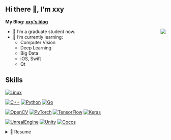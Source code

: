<!--
 * @Author: xxy
 * @Date: 2021-10-12 16:15:51
 * @Description: 
-->
## Hi there 👋, I'm xxy

**My Blog: [xxy's blog](https://xxy.im)** 

<a href="#"><img align='right' src="https://github-readme-stats.vercel.app/api?username=xxy-im&show_icons=true&count_private=true&theme=dark"></a>

<!--
**xxy-im/xxy-im** is a ✨ _special_ ✨ repository because its `README.md` (this file) appears on your GitHub profile.

Here are some ideas to get you started:

- 🔭 I’m currently working on ...
- 🌱 I’m currently learning ...
- 👯 I’m looking to collaborate on ...
- 🤔 I’m looking for help with ...
- 💬 Ask me about ...
- 📫 How to reach me: ...
- 😄 Pronouns: ...
- ⚡ Fun fact: ...
-->
- 🔭 I’m a graduate student now.
- 🌱 I’m currently learning:  
  - Computer Vision
  - Deep Learning
  - Big Data
  - iOS, Swift
  - Qt
  
  

## Skills
[![Linux](https://img.shields.io/badge/Linux-FCC624?style=for-the-badge&logo=linux&logoColor=black)](https://github.com/torvalds/linux)

[![C++](https://img.shields.io/badge/C%2B%2B-00599C?style=for-the-badge&logo=c%2B%2B&logoColor=white)](https://www.cplusplus.com)
[![Python](https://img.shields.io/badge/python-%2314354C.svg?style=for-the-badge&logo=python&logoColor=white)](https://github.com/python/cpython)
[![Go](https://img.shields.io/badge/go-%2300ADD8.svg?style=for-the-badge&logo=go&logoColor=white)](https://github.com/golang/go)

[![OpenCV](https://img.shields.io/badge/OpenCV-5C3EE8?style=for-the-badge&logo=OpenCV&logoColor=white)](https://opencv.org)
[![PyTorch](https://img.shields.io/badge/PyTorch-EE4C2C?style=for-the-badge&logo=PyTorch&logoColor=white)](https://github.com/pytorch/pytorch)
[![TensorFlow](https://img.shields.io/badge/TensorFlow-FF6F00?style=for-the-badge&logo=TensorFlow&logoColor=white)](https://github.com/tensorflow)
[![Keras](https://img.shields.io/badge/Keras-D00000?style=for-the-badge&logo=Keras&logoColor=white)](https://github.com/keras-team/keras)

[![UnrealEngine](https://img.shields.io/badge/UnrealEngine-0E1128?style=for-the-badge&logo=UnrealEngine&logoColor=white)](https://github.com/EpicGames/UnrealEngine)
[![Unity](https://img.shields.io/badge/Unity-000000?style=for-the-badge&logo=Unity&logoColor=white)](https://unity.com)
[![Cocos](https://img.shields.io/badge/Cocos-55C2E1?style=for-the-badge&logo=Cocos&logoColor=white)](https://github.com/cocos2d/cocos2d-x)

<details>
  <summary>📃 Resume</summary>

## It's Writing...
</detials>